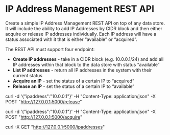 # IP Address Management REST API
 
Create a simple IP Address Management REST API on top of any data store. It will include the ability to add IP Addresses by CIDR block and then either acquire or release IP addresses individually. Each IP address will have a status associated with it that is either “available” or “acquired”. 
 
The REST API must support four endpoint:
  * **Create IP addresses** - take in a CIDR block (e.g. 10.0.0.1/24) and add all IP addresses within that block to the data store with status “available”
  * **List IP addresses** - return all IP addresses in the system with their current status
  * **Acquire an IP** - set the status of a certain IP to “acquired”
  * **Release an IP** - set the status of a certain IP to “available”


 curl -d '{"ipaddress":"10.0.0.1"}' -H "Content-Type: application/json" -X POST "http://127.0.0.1:5000/release"

curl -d '{"ipaddress":"10.0.0.1"}' -H "Content-Type: application/json" -X POST "http://127.0.0.1:5000/acquire"

curl -X GET "http://127.0.0.1:5000/ipaddresses"


